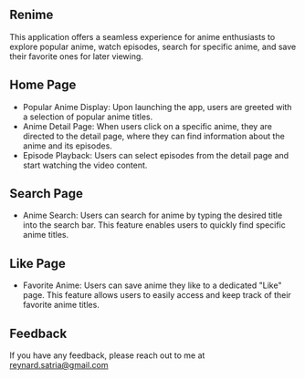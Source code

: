 
## Renime
This application offers a seamless experience for anime enthusiasts to explore popular anime, watch episodes, search for specific anime, and save their favorite ones for later viewing.
## Home Page

- Popular Anime Display: Upon launching the app, users are greeted with a selection of popular anime titles.
- Anime Detail Page: When users click on a specific anime, they are directed to the detail page, where they can find information about the anime and its episodes.
- Episode Playback: Users can select episodes from the detail page and start watching the video content.

## Search Page

- Anime Search: Users can search for anime by typing the desired title into the search bar. This feature enables users to quickly find specific anime titles.
## Like Page

- Favorite Anime: Users can save anime they like to a dedicated "Like" page. This feature allows users to easily access and keep track of their favorite anime titles.
## Feedback

If you have any feedback, please reach out to me at reynard.satria@gmail.com
